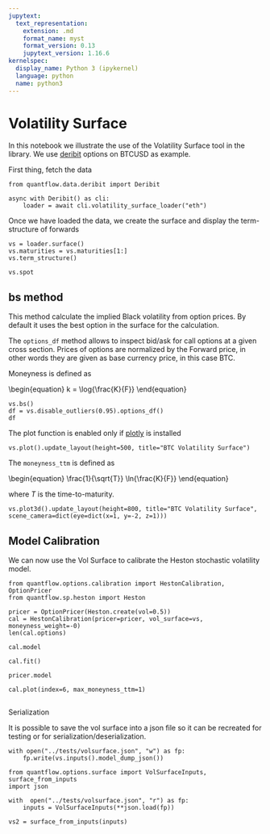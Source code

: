 ```yaml
---
jupytext:
  text_representation:
    extension: .md
    format_name: myst
    format_version: 0.13
    jupytext_version: 1.16.6
kernelspec:
  display_name: Python 3 (ipykernel)
  language: python
  name: python3
---
```


# Volatility Surface

In this notebook we illustrate the use of the Volatility Surface tool in the library. We use [deribit](https://docs.deribit.com/) options on BTCUSD as example.

First thing, fetch the data

```{code-cell} ipython3
from quantflow.data.deribit import Deribit

async with Deribit() as cli:
    loader = await cli.volatility_surface_loader("eth")
```

Once we have loaded the data, we create the surface and display the term-structure of forwards

```{code-cell} ipython3
vs = loader.surface()
vs.maturities = vs.maturities[1:]
vs.term_structure()
```

```{code-cell} ipython3
vs.spot
```

## bs method

This method calculate the implied Black volatility from option prices. By default it uses the best option in the surface for the calculation.

The `options_df` method allows to inspect bid/ask for call options at a given cross section.
Prices of options are normalized by the Forward price, in other words they are given as base currency price, in this case BTC.

Moneyness is defined as

\begin{equation}
  k = \log{\frac{K}{F}}
\end{equation}

```{code-cell} ipython3
vs.bs()
df = vs.disable_outliers(0.95).options_df()
df
```

The plot function is enabled only if [plotly](https://plotly.com/python/) is installed

```{code-cell} ipython3
vs.plot().update_layout(height=500, title="BTC Volatility Surface")
```

The `moneyness_ttm` is defined as

\begin{equation}
\frac{1}{\sqrt{T}} \ln{\frac{K}{F}}
\end{equation}

where $T$ is the time-to-maturity.

```{code-cell} ipython3
vs.plot3d().update_layout(height=800, title="BTC Volatility Surface", scene_camera=dict(eye=dict(x=1, y=-2, z=1)))
```

## Model Calibration

We can now use the Vol Surface to calibrate the Heston stochastic volatility model.

```{code-cell} ipython3
from quantflow.options.calibration import HestonCalibration, OptionPricer
from quantflow.sp.heston import Heston

pricer = OptionPricer(Heston.create(vol=0.5))
cal = HestonCalibration(pricer=pricer, vol_surface=vs, moneyness_weight=-0)
len(cal.options)
```

```{code-cell} ipython3
cal.model
```

```{code-cell} ipython3
cal.fit()
```

```{code-cell} ipython3
pricer.model
```

```{code-cell} ipython3
cal.plot(index=6, max_moneyness_ttm=1)
```

## 
Serialization

It is possible to save the vol surface into a json file so it can be recreated for testing or for serialization/deserialization.

```{code-cell} ipython3
with open("../tests/volsurface.json", "w") as fp:
    fp.write(vs.inputs().model_dump_json())
```

```{code-cell} ipython3
from quantflow.options.surface import VolSurfaceInputs, surface_from_inputs
import json

with  open("../tests/volsurface.json", "r") as fp:
    inputs = VolSurfaceInputs(**json.load(fp))

vs2 = surface_from_inputs(inputs)
```
